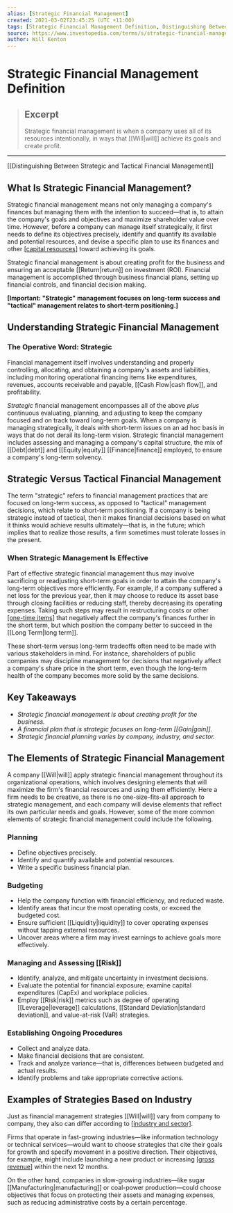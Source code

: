 ```yaml
---
alias: [Strategic Financial Management]
created: 2021-03-02T23:45:25 (UTC +11:00)
tags: [Strategic Financial Management Definition, Distinguishing Between Strategic and Tactical Financial Management]
source: https://www.investopedia.com/terms/s/strategic-financial-management.asp
author: Will Kenton
---
```


# Strategic Financial Management Definition

> ## Excerpt
> Strategic financial management is when a company uses all of its resources intentionally, in ways that [[Will|will]] achieve its goals and create profit.

---

[[Distinguishing Between Strategic and Tactical Financial Management]]
## What Is Strategic Financial Management?

Strategic financial management means not only managing a company's finances but managing them with the intention to succeed—that is, to attain the company's goals and objectives and maximize shareholder value over time. However, before a company can manage itself strategically, it first needs to define its objectives precisely, identify and quantify its available and potential resources, and devise a specific plan to use its finances and other [[capital resources]](https://www.investopedia.com/ask/answers/032715/what-are-some-examples-different-types-capital.asp) toward achieving its goals.

Strategic financial management is about creating profit for the business and ensuring an acceptable [[Return|return]] on investment (ROI). Financial management is accomplished through business financial plans, setting up financial controls, and financial decision making.

**\[Important: "Strategic" management focuses on long-term success and "tactical" management relates to short-term positioning.\]**

## Understanding Strategic Financial Management

### The Operative Word: Strategic

Financial management itself involves understanding and properly controlling, allocating, and obtaining a company's assets and liabilities, including monitoring operational financing items like expenditures, revenues, accounts receivable and payable, [[Cash Flow|cash flow]], and profitability.

_Strategic_ financial management encompasses all of the above _plus_ continuous evaluating, planning, and adjusting to keep the company focused and on track toward long-term goals. When a company is managing strategically, it deals with short-term issues on an ad hoc basis in ways that do not derail its long-term vision. Strategic financial management includes assessing and managing a company's capital structure, the mix of [[Debt|debt]] and [[Equity|equity]] [[Finance|finance]] employed, to ensure a company's long-term solvency.

## Strategic Versus Tactical Financial Management

The term "strategic" refers to financial management practices that are focused on long-term success, as opposed to "tactical" management decisions, which relate to short-term positioning. If a company is being strategic instead of tactical, then it makes financial decisions based on what it thinks would achieve results ultimately—that is, in the future; which implies that to realize those results, a firm sometimes must tolerate losses in the present.

### When Strategic Management Is Effective

Part of effective strategic financial management thus may involve sacrificing or readjusting short-term goals in order to attain the company's long-term objectives more efficiently. For example, if a company suffered a net loss for the previous year, then it may choose to reduce its asset base through closing facilities or reducing staff, thereby decreasing its operating expenses. Taking such steps may result in restructuring costs or other [[one-time items]](https://www.investopedia.com/terms/o/one-time-item.asp) that negatively affect the company's finances further in the short term, but which position the company better to succeed in the [[Long Term|long term]].

These short-term versus long-term tradeoffs often need to be made with various stakeholders in mind. For instance, shareholders of public companies may discipline management for decisions that negatively affect a company's share price in the short term, even though the long-term health of the company becomes more solid by the same decisions.

## Key Takeaways

-   _Strategic financial management is about creating profit for the business._
-   _A financial plan that is strategic focuses on long-term [[Gain|gain]]._
-   _Strategic financial planning varies by company, industry, and sector._

## The Elements of Strategic Financial Management

A company [[Will|will]] apply strategic financial management throughout its organizational operations, which involves designing elements that will maximize the firm's financial resources and using them efficiently. Here a firm needs to be creative, as there is no one-size-fits-all approach to strategic management, and each company will devise elements that reflect its own particular needs and goals. However, some of the more common elements of strategic financial management could include the following.

### Planning

-   Define objectives precisely.
-   Identify and quantify available and potential resources.
-   Write a specific business financial plan.

### Budgeting

-   Help the company function with financial efficiency, and reduced waste.
-   Identify areas that incur the most operating costs, or exceed the budgeted cost.
-   Ensure sufficient [[Liquidity|liquidity]] to cover operating expenses without tapping external resources.
-   Uncover areas where a firm may invest earnings to achieve goals more effectively.

### Managing and Assessing [[Risk]]

-   Identify, analyze, and mitigate uncertainty in investment decisions.
-   Evaluate the potential for financial exposure; examine capital expenditures (CapEx) and workplace policies.
-   Employ [[Risk|risk]] metrics such as degree of operating [[Leverage|leverage]] calculations, [[Standard Deviation|standard deviation]], and value-at-risk (VaR) strategies.

### Establishing Ongoing Procedures

-   Collect and analyze data.
-   Make financial decisions that are consistent.
-   Track and analyze variance—that is, differences between budgeted and actual results.
-   Identify problems and take appropriate corrective actions.

## Examples of Strategies Based on Industry

Just as financial management strategies [[Will|will]] vary from company to company, they also can differ according to [[industry and sector]](https://www.investopedia.com/ask/answers/05/industrysector.asp).

Firms that operate in fast-growing industries—like information technology or technical services—would want to choose strategies that cite their goals for growth and specify movement in a positive direction. Their objectives, for example, might include launching a new product or increasing [[gross revenue]](https://www.investopedia.com/ask/answers/122214/what-difference-between-revenue-and-income.asp) within the next 12 months.

On the other hand, companies in slow-growing industries—like sugar [[Manufacturing|manufacturing]] or coal-power production—could choose objectives that focus on protecting their assets and managing expenses, such as reducing administrative costs by a certain percentage.
